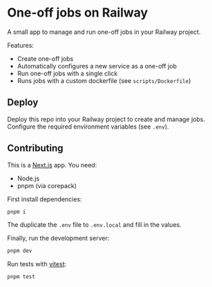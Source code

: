 # One-off jobs on Railway

A small app to manage and run one-off jobs in your Railway project.

Features:
- Create one-off jobs
- Automatically configures a new service as a one-off job
- Run one-off jobs with a single click
- Runs jobs with a custom dockerfile (see `scripts/Dockerfile`)

## Deploy

Deploy this repo into your Railway project to create and manage jobs. Configure the required environment variables (see `.env`).

## Contributing

This is a [Next.js][nextjs] app. You need:

- Node.js
- pnpm (via corepack)

First install dependencies:

```bash
pnpm i
```

The duplicate the `.env` file to `.env.local` and fill in the values.

Finally, run the development server:

```bash
pnpm dev
```

Run tests with [vitest][vitest]:

```bash
pnpm test
```

[nextjs]: https://nextjs.org/docs/app/
[vitest]: https://vitest.dev/guide/
